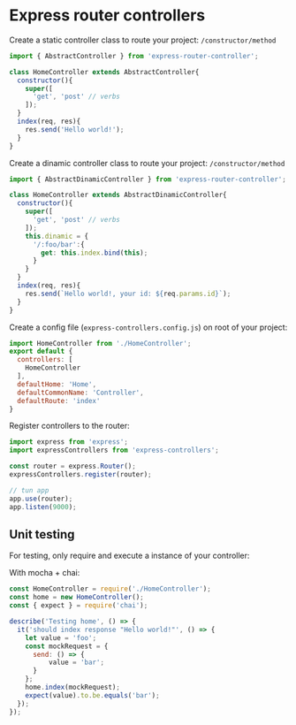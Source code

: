 # Express router controllers

Create a static controller class to route your project:
`/constructor/method`
```js
import { AbstractController } from 'express-router-controller';

class HomeController extends AbstractController{
  constructor(){
    super([
      'get', 'post' // verbs
    ]);
  }
  index(req, res){
    res.send('Hello world!');
  }
}
```

Create a dinamic controller class to route your project:
`/constructor/method`
```js
import { AbstractDinamicController } from 'express-router-controller';

class HomeController extends AbstractDinamicController{
  constructor(){
    super([
      'get', 'post' // verbs
    ]);
    this.dinamic = {
      '/:foo/bar':{
        get: this.index.bind(this);
      }
    }
  }
  index(req, res){
    res.send(`Hello world!, your id: ${req.params.id}`);
  }
}
```


Create a config file (`express-controllers.config.js`) on root of your project:
```js
import HomeController from './HomeController';
export default {
  controllers: [
    HomeController
  ],
  defaultHome: 'Home',
  defaultCommonName: 'Controller',
  defaultRoute: 'index'
}
```

Register controllers to the router:
```js
import express from 'express';
import expressControllers from 'express-controllers';

const router = express.Router();
expressControllers.register(router);

// tun app
app.use(router);
app.listen(9000);
```

## Unit testing
For testing, only require and execute a instance of your controller:

With mocha + chai:
```js
const HomeController = require('./HomeController');
const home = new HomeController();
const { expect } = require('chai');

describe('Testing home', () => {
  it('should index response "Hello world!"', () => {
    let value = 'foo';
    const mockRequest = {
      send: () => {
          value = 'bar';
      }
    };
    home.index(mockRequest);
    expect(value).to.be.equals('bar');
  });
});
```
